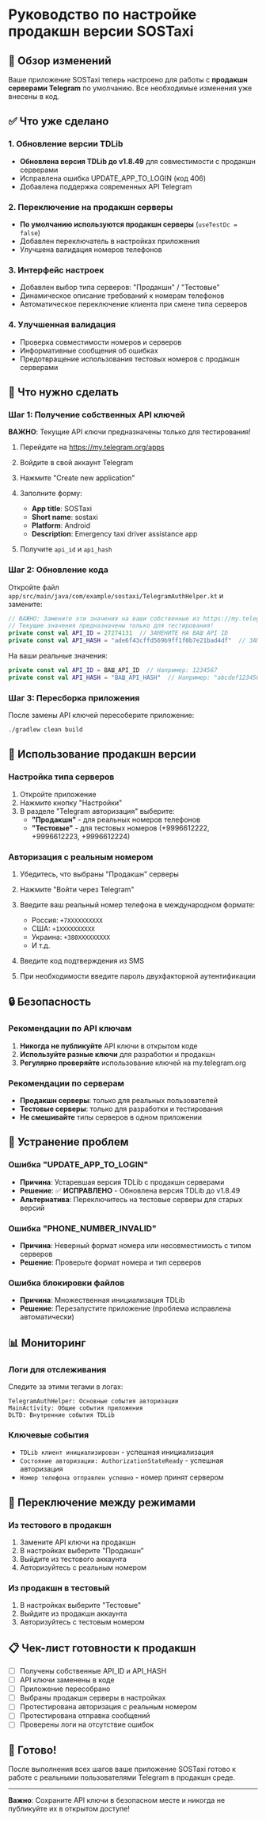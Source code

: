 # Руководство по настройке продакшн версии SOSTaxi

## 🎯 Обзор изменений

Ваше приложение SOSTaxi теперь настроено для работы с **продакшн серверами Telegram** по умолчанию. Все необходимые изменения уже внесены в код.

## ✅ Что уже сделано

### 1. Обновление версии TDLib
- **Обновлена версия TDLib до v1.8.49** для совместимости с продакшн серверами
- Исправлена ошибка UPDATE_APP_TO_LOGIN (код 406)
- Добавлена поддержка современных API Telegram

### 2. Переключение на продакшн серверы
- **По умолчанию используются продакшн серверы** (`useTestDc = false`)
- Добавлен переключатель в настройках приложения
- Улучшена валидация номеров телефонов

### 3. Интерфейс настроек
- Добавлен выбор типа серверов: "Продакшн" / "Тестовые"
- Динамическое описание требований к номерам телефонов
- Автоматическое переключение клиента при смене типа серверов

### 4. Улучшенная валидация
- Проверка совместимости номеров и серверов
- Информативные сообщения об ошибках
- Предотвращение использования тестовых номеров с продакшн серверами

## 🔧 Что нужно сделать

### Шаг 1: Получение собственных API ключей

**ВАЖНО**: Текущие API ключи предназначены только для тестирования!

1. Перейдите на https://my.telegram.org/apps
2. Войдите в свой аккаунт Telegram
3. Нажмите "Create new application"
4. Заполните форму:
   - **App title**: SOSTaxi
   - **Short name**: sostaxi
   - **Platform**: Android
   - **Description**: Emergency taxi driver assistance app

5. Получите `api_id` и `api_hash`

### Шаг 2: Обновление кода

Откройте файл `app/src/main/java/com/example/sostaxi/TelegramAuthHelper.kt` и замените:

```kotlin
// ВАЖНО: Замените эти значения на ваши собственные из https://my.telegram.org/apps
// Текущие значения предназначены только для тестирования!
private const val API_ID = 27274131  // ЗАМЕНИТЕ НА ВАШ API ID
private const val API_HASH = "ade6f43cffd569b9ff1f0b7e21bad4df"  // ЗАМЕНИТЕ НА ВАШ API HASH
```

На ваши реальные значения:

```kotlin
private const val API_ID = ВАШ_API_ID  // Например: 1234567
private const val API_HASH = "ВАШ_API_HASH"  // Например: "abcdef1234567890abcdef1234567890"
```

### Шаг 3: Пересборка приложения

После замены API ключей пересоберите приложение:

```bash
./gradlew clean build
```

## 📱 Использование продакшн версии

### Настройка типа серверов

1. Откройте приложение
2. Нажмите кнопку "Настройки"
3. В разделе "Telegram авторизация" выберите:
   - **"Продакшн"** - для реальных номеров телефонов
   - **"Тестовые"** - для тестовых номеров (+9996612222, +9996612223, +9996612224)

### Авторизация с реальным номером

1. Убедитесь, что выбраны "Продакшн" серверы
2. Нажмите "Войти через Telegram"
3. Введите ваш реальный номер телефона в международном формате:
   - Россия: `+7XXXXXXXXXX`
   - США: `+1XXXXXXXXXX`
   - Украина: `+380XXXXXXXXX`
   - И т.д.

4. Введите код подтверждения из SMS
5. При необходимости введите пароль двухфакторной аутентификации

## 🔒 Безопасность

### Рекомендации по API ключам

1. **Никогда не публикуйте** API ключи в открытом коде
2. **Используйте разные ключи** для разработки и продакшн
3. **Регулярно проверяйте** использование ключей на my.telegram.org

### Рекомендации по серверам

- **Продакшн серверы**: только для реальных пользователей
- **Тестовые серверы**: только для разработки и тестирования
- **Не смешивайте** типы серверов в одном приложении

## 🚨 Устранение проблем

### Ошибка "UPDATE_APP_TO_LOGIN"
- **Причина**: Устаревшая версия TDLib с продакшн серверами
- **Решение**: ✅ **ИСПРАВЛЕНО** - Обновлена версия TDLib до v1.8.49
- **Альтернатива**: Переключитесь на тестовые серверы для старых версий

### Ошибка "PHONE_NUMBER_INVALID"
- **Причина**: Неверный формат номера или несовместимость с типом серверов
- **Решение**: Проверьте формат номера и тип серверов

### Ошибка блокировки файлов
- **Причина**: Множественная инициализация TDLib
- **Решение**: Перезапустите приложение (проблема исправлена автоматически)

## 📊 Мониторинг

### Логи для отслеживания

Следите за этими тегами в логах:

```
TelegramAuthHelper: Основные события авторизации
MainActivity: Общие события приложения
DLTD: Внутренние события TDLib
```

### Ключевые события

- `TDLib клиент инициализирован` - успешная инициализация
- `Состояние авторизации: AuthorizationStateReady` - успешная авторизация
- `Номер телефона отправлен успешно` - номер принят сервером

## 🔄 Переключение между режимами

### Из тестового в продакшн

1. Замените API ключи на продакшн
2. В настройках выберите "Продакшн"
3. Выйдите из тестового аккаунта
4. Авторизуйтесь с реальным номером

### Из продакшн в тестовый

1. В настройках выберите "Тестовые"
2. Выйдите из продакшн аккаунта
3. Авторизуйтесь с тестовым номером

## 📋 Чек-лист готовности к продакшн

- [ ] Получены собственные API_ID и API_HASH
- [ ] API ключи заменены в коде
- [ ] Приложение пересобрано
- [ ] Выбраны продакшн серверы в настройках
- [ ] Протестирована авторизация с реальным номером
- [ ] Протестирована отправка сообщений
- [ ] Проверены логи на отсутствие ошибок

## 🎉 Готово!

После выполнения всех шагов ваше приложение SOSTaxi готово к работе с реальными пользователями Telegram в продакшн среде.

---

**Важно**: Сохраните API ключи в безопасном месте и никогда не публикуйте их в открытом доступе! 